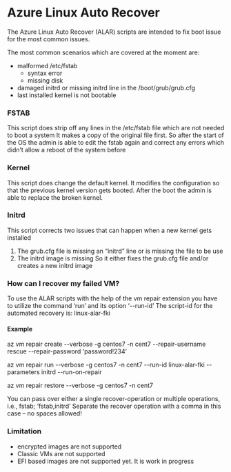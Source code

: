 # Azure Linux Auto Recover


The Azure Linux Auto Recover (ALAR) scripts 
are intended to fix boot issue for the most common issues.

The most common scenarios which are covered at the moment are:

* malformed /etc/fstab 
  * syntax error
  * missing disk
* damaged initrd or missing initrd line in the /boot/grub/grub.cfg
* last installed kernel is not bootable

### FSTAB
This script does strip off any lines in the /etc/fstab file which are not needed to boot a system
It makes a copy of the original file first. So after the start of the OS the admin is able to edit the fstab again and correct any errors which didn’t allow a reboot of the system before

### Kernel
This script does change the default kernel.
It modifies the configuration so that the previous kernel version gets booted. After the boot the admin is able to replace the broken kernel.

### Initrd
This script corrects two issues that can happen when a new kernel gets installed 

1. The grub.cfg file is missing an “initrd” line or is missing the file to be use
2. The initrd image is missing
So it either fixes the grub.cfg file and/or creates a new initrd image 

### How can I recover my failed VM?
To use the ALAR scripts with the help of the vm repair extension you have to utilize the command ‘run’ and its option ‘--run-id’
The script-id for the automated recovery is: linux-alar-fki

#### Example ####

az vm repair create --verbose -g centos7 -n cent7 --repair-username rescue --repair-password 'password!234’ 

az vm repair run --verbose -g centos7 -n cent7 --run-id linux-alar-fki --parameters initrd --run-on-repair

az vm repair restore --verbose -g centos7 -n cent7

You can pass over either a single recover-operation or multiple operations, i.e., fstab; ‘fstab,initrd’ 
Separate the recover operation with a comma in this case – no spaces allowed!

### Limitation
* encrypted images are not supported
* Classic VMs are not supported
* EFI based images are not supported yet. It is work in progress

